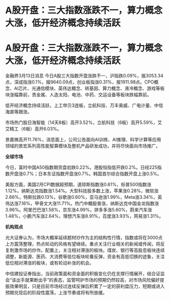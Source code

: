 # A股开盘：三大指数涨跌不一，算力概念大涨，低开经济概念持续活跃

# A股开盘：三大指数涨跌不一，算力概念大涨，低开经济概念持续活跃

金融界3月13日消息
今日A股三大指数开盘涨跌不一，沪指跌0.09%，报3053.34点，深成指涨0.1%，报9640.09点，创业板指涨0.31%，报1911.98点。CPO概念、AI芯片、光通信模块、英伟达概念、转基因、算力概念、液冷概念、游戏等板块涨幅靠前，贵金属、人造太阳、电池、中药、交运设备等板块跌幅靠前。

低开经济概念持续活跃，上工申贝3连板，立航科技、万丰奥威、广电计量、中信海直等跟涨。

市场热门股日海智能（14天8板）高开3.52%，立航科技（6板）高开5.59%，艾艾精工（6板）高开6.03%。

景嘉微高开11.76%，消息面上，公司公告面向AI训练、AI推理、科学计算等应用领域的景宏系列高性能智算模块及整机产品研发成功，并将尽快面向市场推广。

**全球市场**

今日，富时中国A50指数期货盘初跌0.22%。港股恒指低开跌0.2%。日经225指数开盘涨0.7%；日本东证指数开盘涨0.7%。韩国首尔综合指数开盘上涨0.5%。

美股方面，美国2月CPI数据超预期，道琼斯指数涨0.61%，标普500指数涨1.12%，纳斯达克指数涨1.54%。大型科技股多数上涨，苹果涨0.28%，微软涨2.66%，特斯拉跌0.13%，谷歌涨0.60%，亚马逊涨1.99%，Meta涨3.34%，英伟达涨7.16%，甲骨文大涨11.71%。热门中概股普涨，纳斯达克中国金龙指数涨3.96%。阿里巴巴涨1.58%，京东涨4.99%，拼多多涨5.60%，蔚来汽车涨1.48%，小鹏汽车涨2.64%，理想汽车涨8.91%，百度涨3.93%，网易涨1.31%。

**机构观点**

光大证券认为，市场大概率延续题材炒作为主的结构性行情，指数或将在3000点上方震荡整理，热点轮动的风格有望继续。重点关注行业相关的新闻或传闻，将反复刺激市场的炒作。配置上，关注相对滞涨的板块。煤炭、银行等高股息板块连续调整，新能源、医药、大消费等低位板块轮番反弹，资金有高低切换的迹象，关注低位相对滞涨的板块，或有轮动补涨的机会。

中信建投证券指出，当前政策面和资金面的积极变化仍在支撑行情展开，结合证监会“该出手就果断出手”的表态，监管呵护市场的预期仍然较高，对市场风险偏好提振效果明显，只是目前市场经过连续反弹后积累了一定的获利盘压力，短期或进入预期兑现后的阶段性震荡，上涨节奏或将有所放缓。

